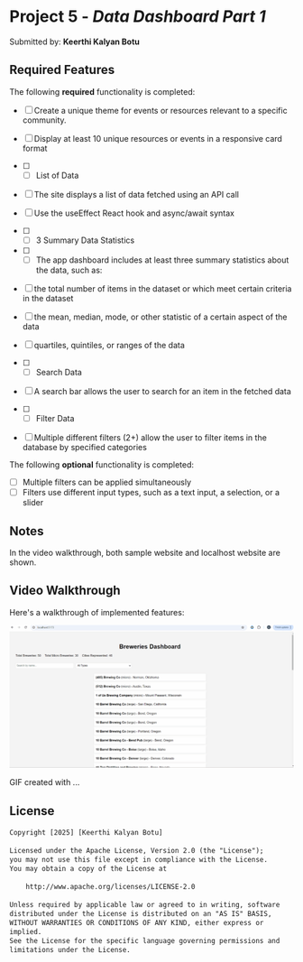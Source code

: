 # Project 5 - *Data Dashboard Part 1*

Submitted by: **Keerthi Kalyan Botu**


## Required Features

The following **required** functionality is completed:

* [ ] Create a unique theme for events or resources relevant to a specific community.
* [ ] Display at least 10 unique resources or events in a responsive card format

* [ ] * [ ] List of Data
* [ ] The site displays a list of data fetched using an API call
* [ ] Use the useEffect React hook and async/await syntax
* [ ] * [ ] 3 Summary Data Statistics
* [ ] * [ ] The app dashboard includes at least three summary statistics about the data, such as:
* [ ] the total number of items in the dataset or which meet certain criteria in the dataset
* [ ] the mean, median, mode, or other statistic of a certain aspect of the data
* [ ] quartiles, quintiles, or ranges of the data
* [ ] * [ ] Search Data
* [ ] A search bar allows the user to search for an item in the fetched data
* [ ] * [ ] Filter Data
* [ ] Multiple different filters (2+) allow the user to filter items in the database by specified categories

The following **optional** functionality is completed:

* [ ] Multiple filters can be applied simultaneously
* [ ] Filters use different input types, such as a text input, a selection, or a slider

## Notes

In the video walkthrough, both sample website and localhost website are shown.

## Video Walkthrough

Here's a walkthrough of implemented features:

<img src='./GIF.gif' title='Video Walkthrough' width='' alt='Video Walkthrough' />

<!-- Replace this with whatever GIF tool you used! -->
GIF created with ...  
<!-- Recommended tools:
[Kap](https://getkap.co/) for macOS
[ScreenToGif](https://www.screentogif.com/) for Windows
[peek](https://github.com/phw/peek) for Linux. -->


## License

    Copyright [2025] [Keerthi Kalyan Botu]

    Licensed under the Apache License, Version 2.0 (the "License");
    you may not use this file except in compliance with the License.
    You may obtain a copy of the License at

        http://www.apache.org/licenses/LICENSE-2.0

    Unless required by applicable law or agreed to in writing, software
    distributed under the License is distributed on an "AS IS" BASIS,
    WITHOUT WARRANTIES OR CONDITIONS OF ANY KIND, either express or implied.
    See the License for the specific language governing permissions and
    limitations under the License.